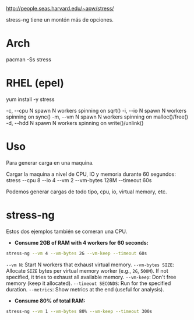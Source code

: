 <http://people.seas.harvard.edu/~apw/stress/>

stress-ng tiene un montón más de opciones.

# Arch

pacman -Ss stress

# RHEL (epel)

yum install -y stress

-c, --cpu N        spawn N workers spinning on sqrt()
-i, --io N         spawn N workers spinning on sync()
-m, --vm N         spawn N workers spinning on malloc()/free()
-d, --hdd N        spawn N workers spinning on write()/unlink()

# Uso

Para generar carga en una maquina.

Cargar la maquina a nivel de CPU, IO y memoria durante 60 segundos:
stress --cpu 8 --io 4 --vm 2 --vm-bytes 128M --timeout 60s

Podemos generar cargas de todo tipo, cpu, io, virtual memory, etc.

# stress-ng

Estos dos ejemplos también se comeran una CPU.

* **Consume 2GB of RAM with 4 workers for 60 seconds:**

```bash
stress-ng --vm 4 --vm-bytes 2G --vm-keep --timeout 60s
```

`--vm N`: Start N workers that exhaust virtual memory.
`--vm-bytes SIZE`: Allocate `SIZE` bytes per virtual memory worker (e.g., `2G`, `500M`). If not specified, it tries to exhaust all available memory.
`--vm-keep`: Don't free memory (keep it allocated).
`--timeout SECONDS`: Run for the specified duration.
`--metrics`: Show metrics at the end (useful for analysis).

* **Consume 80% of total RAM:**

```bash
stress-ng --vm 1 --vm-bytes 80% --vm-keep --timeout 300s
```

